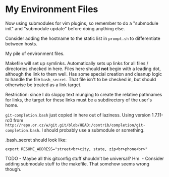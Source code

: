 # My Environment Files

Now using submodules for vim plugins, so remember to do a "submodule init" and
"submodule update" before doing anything else.

Consider adding the hostname to the static list in `prompt.sh` to differentiate
between hosts.

My pile of environment files.

Makefile will set up symlinks. Automatically sets up links for all files /
directories checked in here. Files here should **not** begin with a leading dot,
although the link to them well. Has some special creation and cleanup logic to
handle the file `bash_secret`. That file isn't to be checked in, but should
otherwise be treated as a link target.

Restriction: since I do sloppy text munging to create the relative pathnames for
links, the target for these links must be a subdirectory of the user's home.

`git-completion.bash` just copied in here out of laziness. Using version
1.7.11-rc0 from
`http://repo.or.cz/w/git.git/blob/HEAD:/contrib/completion/git-completion.bash`.
I should probably use a submodule or something.

.bash_secret should look like:
```
export RESUME_ADDRESS="street<br>city, state, zip<br>phone<br>"
```

TODO - Maybe all this gitconfig stuff shouldn't be universal? Hm. - Consider
adding submodule stuff to the makefile. That somehow seems wrong though.
